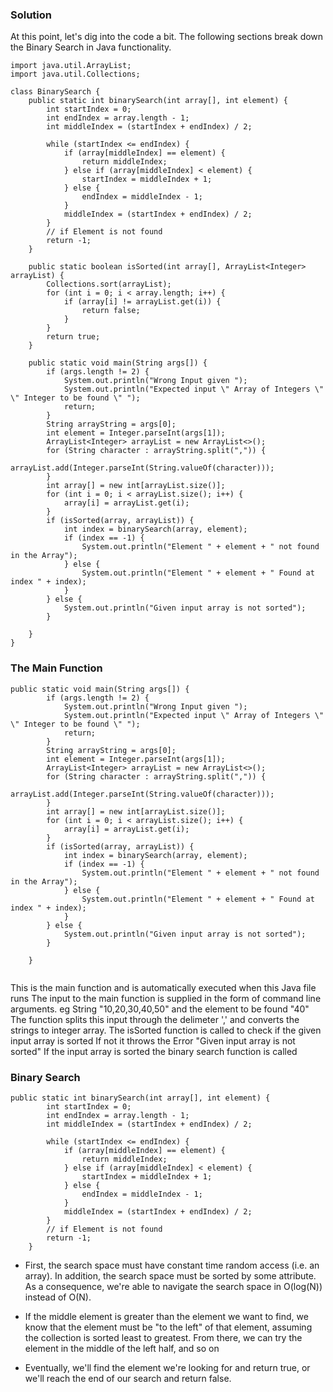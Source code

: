 
### Solution

At this point, let's dig into the code a bit. The following sections break down the Binary Search in Java functionality.


```
import java.util.ArrayList;
import java.util.Collections;

class BinarySearch {
    public static int binarySearch(int array[], int element) {
        int startIndex = 0;
        int endIndex = array.length - 1;
        int middleIndex = (startIndex + endIndex) / 2;

        while (startIndex <= endIndex) {
            if (array[middleIndex] == element) {
                return middleIndex;
            } else if (array[middleIndex] < element) {
                startIndex = middleIndex + 1;
            } else {
                endIndex = middleIndex - 1;
            }
            middleIndex = (startIndex + endIndex) / 2;
        }
        // if Element is not found
        return -1;
    }

    public static boolean isSorted(int array[], ArrayList<Integer> arrayList) {
        Collections.sort(arrayList);
        for (int i = 0; i < array.length; i++) {
            if (array[i] != arrayList.get(i)) {
                return false;
            }
        }
        return true;
    }

    public static void main(String args[]) {
        if (args.length != 2) {
            System.out.println("Wrong Input given ");
            System.out.println("Expected input \" Array of Integers \" \" Integer to be found \" ");
            return;
        }
        String arrayString = args[0];
        int element = Integer.parseInt(args[1]);
        ArrayList<Integer> arrayList = new ArrayList<>();
        for (String character : arrayString.split(",")) {
            arrayList.add(Integer.parseInt(String.valueOf(character)));
        }
        int array[] = new int[arrayList.size()];
        for (int i = 0; i < arrayList.size(); i++) {
            array[i] = arrayList.get(i);
        }
        if (isSorted(array, arrayList)) {
            int index = binarySearch(array, element);
            if (index == -1) {
                System.out.println("Element " + element + " not found in the Array");
            } else {
                System.out.println("Element " + element + " Found at index " + index);
            }
        } else {
            System.out.println("Given input array is not sorted");
        }

    }
}
```


### The Main Function

```
public static void main(String args[]) {
        if (args.length != 2) {
            System.out.println("Wrong Input given ");
            System.out.println("Expected input \" Array of Integers \" \" Integer to be found \" ");
            return;
        }
        String arrayString = args[0];
        int element = Integer.parseInt(args[1]);
        ArrayList<Integer> arrayList = new ArrayList<>();
        for (String character : arrayString.split(",")) {
            arrayList.add(Integer.parseInt(String.valueOf(character)));
        }
        int array[] = new int[arrayList.size()];
        for (int i = 0; i < arrayList.size(); i++) {
            array[i] = arrayList.get(i);
        }
        if (isSorted(array, arrayList)) {
            int index = binarySearch(array, element);
            if (index == -1) {
                System.out.println("Element " + element + " not found in the Array");
            } else {
                System.out.println("Element " + element + " Found at index " + index);
            }
        } else {
            System.out.println("Given input array is not sorted");
        }

    }
    
```
This is the main function and is automatically executed when this Java file runs
The input to the main function is supplied in the form of command line arguments. eg String "10,20,30,40,50" and the element to be found "40"
The function splits this input through the delimeter ',' and converts the strings to integer array.
The isSorted function is called to check if the given input array is sorted If not it throws the Error "Given input array is not sorted"
If the input array is sorted the binary search function is called 

### Binary Search

```
public static int binarySearch(int array[], int element) {
        int startIndex = 0;
        int endIndex = array.length - 1;
        int middleIndex = (startIndex + endIndex) / 2;

        while (startIndex <= endIndex) {
            if (array[middleIndex] == element) {
                return middleIndex;
            } else if (array[middleIndex] < element) {
                startIndex = middleIndex + 1;
            } else {
                endIndex = middleIndex - 1;
            }
            middleIndex = (startIndex + endIndex) / 2;
        }
        // if Element is not found
        return -1;
    }
```

* First, the search space must have constant time random access (i.e. an array). In addition, the search space must be sorted by some attribute. As a consequence, we're able to navigate the search space in O(log(N)) instead of O(N).

* If the middle element is greater than the element we want to find, we know that the element must be "to the left" of that element, assuming the collection is sorted least to greatest. From there, we can try the element in the middle of the left half, and so on

* Eventually, we'll find the element we're looking for and return true, or we'll reach the end of our search and return false. 
 
